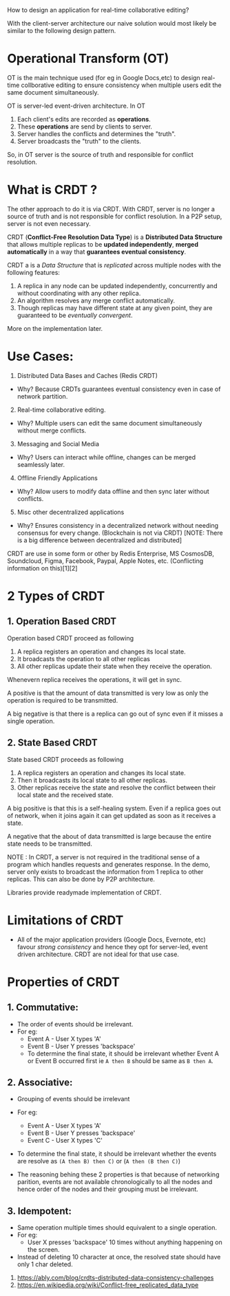 How to design an application for real-time collaborative editing?

With the client-server architecture our naive solution would most likely be similar to the following design pattern.

# Operational Transform (OT)

OT is the main technique used (for eg in Google Docs,etc) to design real-time collborative editing to ensure consistency when multiple users edit the same document simultaneously.

OT is server-led event-driven architecture. In OT

1. Each client's edits are recorded as **operations**.
2. These **operations** are send by clients to server.
3. Server handles the conflicts and determines the "truth".
4. Server broadcasts the "truth" to the clients.

So, in OT server is the source of truth and responsible for conflict resolution.

# What is CRDT ?

The other approach to do it is via CRDT. With CRDT, server is no longer a source of truth and is not responsible for conflict resolution. In a P2P setup, server is not even necessary.

CRDT (**Conflict-Free Resolution Data Type**) is a **Distributed Data Structure** that allows multiple replicas to be **updated independently**, **merged automatically** in a way that **guarantees eventual consistency**.

CRDT a is a _Data Structure_ that is _replicated_ across multiple nodes with the following features:

1. A replica in any node can be updated independently, concurrently and without coordinating with any other replica.
2. An algorithm resolves any merge conflict automatically.
3. Though replicas may have different state at any given point, they are guaranteed to be _eventually convergent_.

More on the implementation later.

# Use Cases:

1. Distributed Data Bases and Caches (Redis CRDT)

- Why? Because CRDTs guarantees eventual consistency even in case of network partition.

2. Real-time collaborative editing.

- Why? Multiple users can edit the same document simultaneously without merge conflicts.

3. Messaging and Social Media

- Why? Users can interact while offline, changes can be merged seamlessly later.

4. Offline Friendly Applications

- Why? Allow users to modify data offline and then sync later without conflicts.

5. Misc other decentralized applications

- Why? Ensures consistency in a decentralized network without needing consensus for every change. (Blockchain is not via CRDT) [NOTE: There is a big difference between decentralized and distributed]

CRDT are use in some form or other by Redis Enterprise, MS CosmosDB, Soundcloud, Figma, Facebook, Paypal, Apple Notes, etc. (Conflicting information on this)[1][2]

# 2 Types of CRDT

## 1. Operation Based CRDT

Operation based CRDT proceed as following

1. A replica registers an operation and changes its local state.
2. It broadcasts the operation to all other replicas
3. All other replicas update their state when they receive the operation.

Whenevern replica receives the operations, it will get in sync.

A positive is that the amount of data transmitted is very low as only the operation is required to be transmitted.

A big negative is that there is a replica can go out of sync even if it misses a single operation.

## 2. State Based CRDT

State based CRDT proceeds as following

1. A replica registers an operation and changes its local state.
2. Then it broadcasts its local state to all other replicas.
3. Other replicas receive the state and resolve the conflict between their local state and the received state.

A big positive is that this is a self-healing system. Even if a replica goes out of network, when it joins again it can get updated as soon as it receives a state.

A negative that the about of data transmitted is large because the entire state needs to be transmitted.

NOTE : In CRDT, a server is not required in the traditional sense of a program which handles requests and generates response. In the demo, server only exists to broadcast the information from 1 replica to other replicas. This can also be done by P2P architecture.

Libraries provide readymade implementation of CRDT.

# Limitations of CRDT

- All of the major application providers (Google Docs, Evernote, etc) favour _strong consistency_ and hence they opt for server-led, event driven architecture. CRDT are not ideal for that use case.

# Properties of CRDT

## 1. Commutative:

- The order of events should be irrelevant.
- For eg:
  - Event A - User X types 'A'
  - Event B - User Y presses 'backspace'
  - To determine the final state, it should be irrelevant whether Event A or Event B occurred first ie `A then B` should be same as `B then A`.

## 2. Associative:

- Grouping of events should be irrelevant
- For eg:
  - Event A - User X types 'A'
  - Event B - User Y presses 'backspace'
  - Event C - User X types 'C'
- To determine the final state, it should be irrelevant whether the events are resolve as `(A then B) then C)` or (`A then (B then C)`)

- The reasoning behing these 2 properties is that because of networking parition, events are not available chronologically to all the nodes and hence order of the nodes and their grouping must be irrelevant.

## 3. Idempotent:

- Same operation multiple times should equivalent to a single operation.
- For eg:
  - User X presses 'backspace' 10 times without anything happening on the screen.
- Instead of deleting 10 character at once, the resolved state should have only 1 char deleted.

1. https://ably.com/blog/crdts-distributed-data-consistency-challenges
2. https://en.wikipedia.org/wiki/Conflict-free_replicated_data_type
